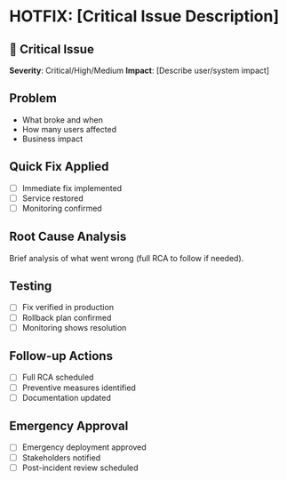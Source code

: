 # HOTFIX: [Critical Issue Description]

## 🚨 Critical Issue
**Severity**: Critical/High/Medium
**Impact**: [Describe user/system impact]

## Problem
- What broke and when
- How many users affected
- Business impact

## Quick Fix Applied
- [ ] Immediate fix implemented
- [ ] Service restored
- [ ] Monitoring confirmed

## Root Cause Analysis
Brief analysis of what went wrong (full RCA to follow if needed).

## Testing
- [ ] Fix verified in production
- [ ] Rollback plan confirmed
- [ ] Monitoring shows resolution

## Follow-up Actions
- [ ] Full RCA scheduled
- [ ] Preventive measures identified
- [ ] Documentation updated

## Emergency Approval
- [ ] Emergency deployment approved
- [ ] Stakeholders notified
- [ ] Post-incident review scheduled